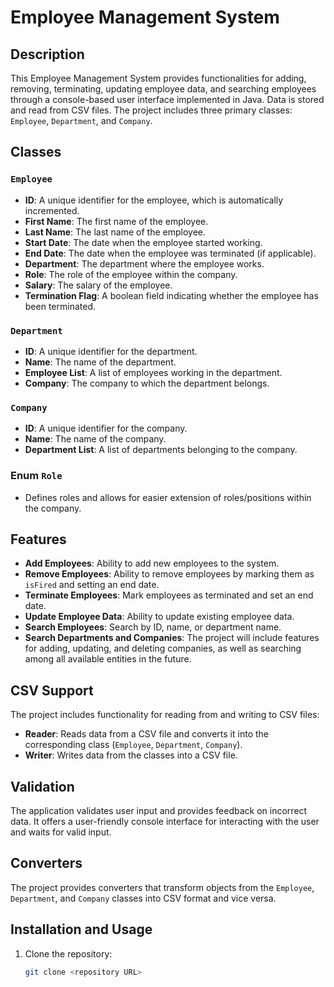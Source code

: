 # Employee Management System

## Description

This Employee Management System provides functionalities for adding, removing, terminating, updating employee data, and searching employees through a console-based user interface implemented in Java. Data is stored and read from CSV files. The project includes three primary classes: `Employee`, `Department`, and `Company`.

## Classes

### `Employee`

- **ID**: A unique identifier for the employee, which is automatically incremented.
- **First Name**: The first name of the employee.
- **Last Name**: The last name of the employee.
- **Start Date**: The date when the employee started working.
- **End Date**: The date when the employee was terminated (if applicable).
- **Department**: The department where the employee works.
- **Role**: The role of the employee within the company.
- **Salary**: The salary of the employee.
- **Termination Flag**: A boolean field indicating whether the employee has been terminated.

### `Department`

- **ID**: A unique identifier for the department.
- **Name**: The name of the department.
- **Employee List**: A list of employees working in the department.
- **Company**: The company to which the department belongs.

### `Company`

- **ID**: A unique identifier for the company.
- **Name**: The name of the company.
- **Department List**: A list of departments belonging to the company.

### Enum `Role`

- Defines roles and allows for easier extension of roles/positions within the company.

## Features

- **Add Employees**: Ability to add new employees to the system.
- **Remove Employees**: Ability to remove employees by marking them as `isFired` and setting an end date.
- **Terminate Employees**: Mark employees as terminated and set an end date.
- **Update Employee Data**: Ability to update existing employee data.
- **Search Employees**: Search by ID, name, or department name.
- **Search Departments and Companies**: The project will include features for adding, updating, and deleting companies, as well as searching among all available entities in the future.

## CSV Support

The project includes functionality for reading from and writing to CSV files:

- **Reader**: Reads data from a CSV file and converts it into the corresponding class (`Employee`, `Department`, `Company`).
- **Writer**: Writes data from the classes into a CSV file.

## Validation

The application validates user input and provides feedback on incorrect data. It offers a user-friendly console interface for interacting with the user and waits for valid input.

## Converters

The project provides converters that transform objects from the `Employee`, `Department`, and `Company` classes into CSV format and vice versa.

## Installation and Usage

1. Clone the repository:
   ```bash
   git clone <repository URL>
